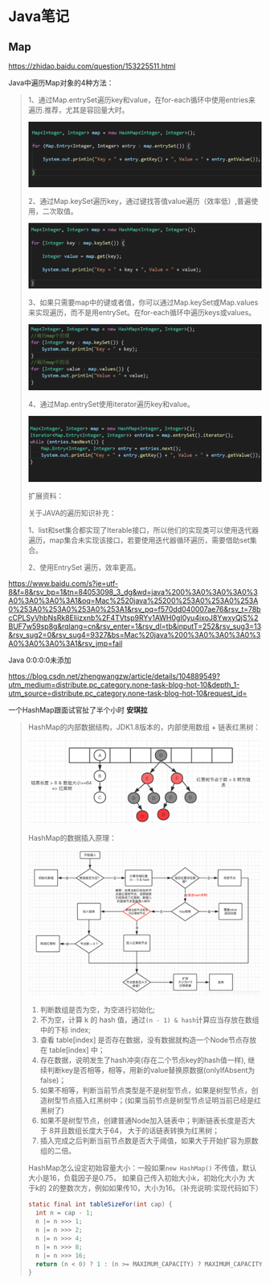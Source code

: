 # Java笔记

## Map

https://zhidao.baidu.com/question/153225511.html

Java中遍历Map对象的4种方法：

> 1、通过Map.entrySet遍历key和value，在for-each循环中使用entries来遍历.推荐，尤其是容回量大时。
>
> ![img](image/9922720e0cf3d7ca112bc0ccff1fbe096a63a9af.png)
>
> 2、通过Map.keySet遍历key，通过键找答值value遍历（效率低）,普遍使用，二次取值。
>
> ![img](image/9d82d158ccbf6c81525bd252b13eb13533fa4018.png)
>
> 3、如果只需要map中的键或者值，你可以通过Map.keySet或Map.values来实现遍历，而不是用entrySet。在for-each循环中遍历keys或values。
>
> ![img](image/5bafa40f4bfbfbedb014c8c575f0f736afc31f3e.png)
>
> 4、通过Map.entrySet使用iterator遍历key和value。
>
> ![img](image/2cf5e0fe9925bc319ef1ff2253df8db1ca1370d8.png)
>
> 扩展资料：
>
> 关于JAVA的遍历知识补充：
>
> 1、list和set集合都实现了Iterable接口，所以他们的实现类可以使用迭代器遍历，map集合未实现该接口，若要使用迭代器循环遍历，需要借助set集合。
>
> 2、使用EntrySet 遍历，效率更高。
>

https://www.baidu.com/s?ie=utf-8&f=8&rsv_bp=1&tn=84053098_3_dg&wd=java%200%3A0%3A0%3A0%3A0%3A0%3A0%3A1&oq=Mac%2520java%25200%253A0%253A0%253A0%253A0%253A0%253A0%253A1&rsv_pq=f570dd040007ae76&rsv_t=78bcCPLSyVhbNsRk8Eliizxnb%2F4TVtsp9RYv1AWH0gI0yu4ixoJ8YwxyQjS%2BUF7w59sp8g&rqlang=cn&rsv_enter=1&rsv_dl=tb&inputT=252&rsv_sug3=13&rsv_sug2=0&rsv_sug4=9327&bs=Mac%20java%200%3A0%3A0%3A0%3A0%3A0%3A0%3A1&rsv_jmp=fail

Java 0:0:0:0未添加	

https://blog.csdn.net/zhengwangzw/article/details/104889549?utm_medium=distribute.pc_category.none-task-blog-hot-10&depth_1-utm_source=distribute.pc_category.none-task-blog-hot-10&request_id=

一个HashMap跟面试官扯了半个小时	**安琪拉**

> HashMap的内部数据结构，JDK1.8版本的，内部使用数组 + 链表红黑树：
>
> ![img](image/aHR0cHM6Ly9pbWdrci5jbi1iai51ZmlsZW9zLmNvbS85ZDkyZGRkYS1lZmRiLTRmZjctYTlmYi00MTFjMTY5MzNkYmMucG5n.png)
>
> HashMap的数据插入原理：
>
> ![img](image/2020031712385760.png)
>
> 1. 判断数组是否为空，为空进行初始化;
> 2. 不为空，计算 k 的 hash 值，通过`(n - 1) & hash`计算应当存放在数组中的下标 index;
> 3. 查看 table[index] 是否存在数据，没有数据就构造一个Node节点存放在 table[index] 中；
> 4. 存在数据，说明发生了hash冲突(存在二个节点key的hash值一样), 继续判断key是否相等，相等，用新的value替换原数据(onlyIfAbsent为false)；
> 5. 如果不相等，判断当前节点类型是不是树型节点，如果是树型节点，创造树型节点插入红黑树中；(如果当前节点是树型节点证明当前已经是红黑树了)
> 6. 如果不是树型节点，创建普通Node加入链表中；判断链表长度是否大于 8并且数组长度大于64， 大于的话链表转换为红黑树；
> 7. 插入完成之后判断当前节点数是否大于阈值，如果大于开始扩容为原数组的二倍。
>
> HashMap怎么设定初始容量大小：一般如果`new HashMap()` 不传值，默认大小是16，负载因子是0.75， 如果自己传入初始大小k，初始化大小为 大于k的 2的整数次方，例如如果传10，大小为16。（补充说明:实现代码如下）
>
> ```java
> static final int tableSizeFor(int cap) {
>   int n = cap - 1;
>   n |= n >>> 1;
>   n |= n >>> 2;
>   n |= n >>> 4;
>   n |= n >>> 8;
>   n |= n >>> 16;
>   return (n < 0) ? 1 : (n >= MAXIMUM_CAPACITY) ? MAXIMUM_CAPACITY : n + 1;
> }
> ```
>
> 

